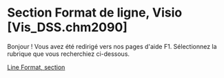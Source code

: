 
# Section Format de ligne, Visio [Vis_DSS.chm2090]

Bonjour ! Vous avez été redirigé vers nos pages d'aide F1. Sélectionnez la rubrique que vous recherchiez ci-dessous.

[Line Format, section](http://msdn.microsoft.com/library/e3399716-44de-f8cc-8b42-446284d2fbd4%28Office.15%29.aspx)
